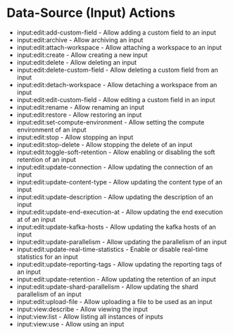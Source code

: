 # Data-Source (Input) Actions

* input:edit:add-custom-field - Allow adding a custom field to an input
* input:edit:archive - Allow archiving an input
* input:edit:attach-workspace - Allow attaching a workspace to an input
* input:edit:create - Allow creating a new input
* input:edit:delete - Allow deleting an input
* input:edit:delete-custom-field - Allow deleting a custom field from an input
* input:edit:detach-workspace - Allow detaching a workspace from an input
* input:edit:edit-custom-field - Allow editing a custom field in an input
* input:edit:rename - Allow renaming an input
* input:edit:restore - Allow restoring an input
* input:edit:set-compute-environment - Allow setting the compute environment of an input
* input:edit:stop - Allow stopping an input
* input:edit:stop-delete - Allow stopping the delete of an input
* input:edit:toggle-soft-retention - Allow enabling or disabling the soft retention of an input
* input:edit:update-connection - Allow updating the connection of an input
* input:edit:update-content-type - Allow updating the content type of an input
* input:edit:update-description - Allow updating the description of an input
* input:edit:update-end-execution-at - Allow updating the end execution at of an input
* input:edit:update-kafka-hosts - Allow updating the kafka hosts of an input
* input:edit:update-parallelism - Allow updating the parallelism of an input
* input:edit:update-real-time-statistics - Enable or disable real-time statistics for an input
* input:edit:update-reporting-tags - Allow updating the reporting tags of an input
* input:edit:update-retention - Allow updating the retention of an input
* input:edit:update-shard-parallelism - Allow updating the shard parallelism of an input
* input:edit:upload-file - Allow uploading a file to be used as an input
* input:view:describe - Allow viewing the input
* input:view:list - Allow listing all instances of inputs
* input:view:use - Allow using an input

